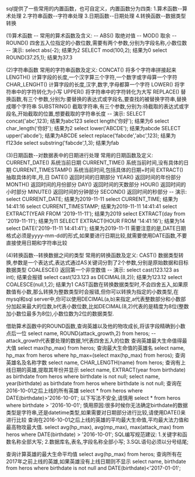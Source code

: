 sql提供了一些常用的内置函数，也可自定义，内置函数分为四类:
1.算术函数--算术处理
2.字符串函数--字符串处理
3.日期函数--日期处理
4.转换函数--数据类型转换

(1)算术函数
-- 常用的算术函数及含义:
-- ABS() 取绝对值
-- MOD() 取余
-- ROUND() 四舍五入位指定的小数位数,需要有两个参数,分别为字段名称,小数位数
-- 演示:
select abs(-2); 结果为2
SELECT mod(100,2); 结果为0
select ROUND(37.25,1); 结果为37.3


(2)字符串函数
常用的字符串函数及定义:
CONCAT() 将多个字符串拼接起来
LENGTH() 计算字段的长度,一个汉字算三个字符,一个数字或字母算一个字符
CHAR_LENGHT() 计算字段的长度,汉字,数字,字母都算一个字符
LOWER() 将字符串中的字符转化为小写
UPPER() 将字符串中的字符转化为大写
REPLACE() 替换函数,有三个参数,分别为:要替换的表达式或字段名,要查找的被替换字符串,替换成哪个字符串
SUBSTRING() 截取字符串,有三个参数,分别为:待截取的表达式或字段名,开始截取的位置,想要截取的字符串长度
-- 演示:
SELECT concat('abc',123); 结果为abc123
select length('你好'); 结果为6
select char_length('你好'); 结果为2
select lower('ABCDE'); 结果为abcde
SELECT upper('abcde'); 结果为ABCDE
select replace('fabcde','abc',123); 结果为f123de
select substring('fabcde',1,3); 结果为fab


(3)日期函数--对数据表中的日期进行处理
常用的日期函数及定义:
CURRENT_DATE() 系统当前日期
CURRENT_TIME() 系统当前时间,没有具体的日期
CURRENT_TIMESTAMP() 系统当前时间,包括具体的日期+时间
EXTRACT() 抽取具体的年,月,日
DATE() 返回时间的日期部分
YEAR() 返回时间的年份部分
MONTH() 返回时间的月份部分
DAY() 返回时间的天数部分
HOUR() 返回时间的小时部分
MINUTE() 返回时间的分钟部分
SECOND() 返回时间的秒部分
-- 演示:
select CURRENT_DATE; 结果为2019-11-11
select CURRENT_TIME; 结果为14:41:16
select CURRENT_TIMESTAMP; 结果为2019-11-11 14:41:41
select EXTRACT(YEAR FROM '2019-11-11'); 结果为2019
select EXTRACT(day from '2019-11-11'); 结果为11
SELECT EXTRACT(HOUR FROM '14:41:16'); 结果为14
select DATE('2019-11-11 14:41:41'); 结果为2019-11-11
需要注意的是,DATE日期格式必须是yyyy-mm-dd的形式,如果要进行日期比较,就需要使用DATE函数,不要直接使用日期和字符串比较


(4)转换函数--转换数据之间的类型
常用的转换函数及定义:
CAST() 数据类型转换,参数是一个表达式,表达式通过AS关键词分割了2个参数,分别是原始数据和目标数据类型
COALESCE() 返回第一个非空数值
-- 演示:
select cast(123.123 as int); 结果会报错
select cast(123.123 as DECIMAL(8,2)); 结果为123.12
select COALESCE(null,1,2); 结果为1
CAST函数在转换数据类型时,不会四舍五入,如果原数值有小数,那么转换为整数类型时会报错,但你可以转换为指定的小数类型,在mysql和sql server中,你可以使用DECIMAL(a,b)来指定,a代表整数部分和小数部分加起来最大的位数,b代表小数位数,比如DECIMAL(8,2)代表的是精度为8位(整数加小数位最多为8位),小数位数为2位的数据类型.

借助算术函数中的ROUND函数,查询英雄以及他的物攻成长,将该字段精确到小数点后一位
select name, ROUND(attack_growth,2) from heros; -- attack_growth代表要处理的数据,1代表四舍五入的位数
查询英雄最大生命值得最大值
select max(hp_max) from heros;
查询最大生命值的英雄名
select name, hp_max from heros where hp_max=(select max(hp_max) from heros);
查询英雄名及名称字数
select name, CHAR_LENGTH(name) from heros;
查询有上线日期的英雄,提取其年份并显示
select name, EXTRACT(year from birthdate) as birthdate from heros where birthdate is not null;
select name, year(birthdate) as birthdate from heros where birthdate is not null;
查询在2016-10-01之后上线的所有英雄
select * from heros where DATE(birthdate)>'2016-10-01';
以下写法不安全,请慎用
select * from heros where birthdate > '2016-10-01';
慎用原因:很多时候你无法确定birthdate的数据类型是字符串,还是datetime类型,如果需要对日期部分进行比较,请使用DATE()来进行比较
查询在2016-10-01之后上线的英雄的平均最大生命值,平均最大法力值和最高物攻最大值.
select avg(hp_max), avg(mp_max), max(attack_max) from heros where DATE(birthdate) > '2016-10-01';
SQL编写规范建议:
1.关键字和函数名称全部大写;
2.数据库名,表名,字段名称全部小写;
3.SQL语句必须以分号结尾;

查询计算英雄的最大生命平均值
select avg(hp_max) from heros;
查询所有在2017年之前上线的英雄,如果英雄没有上线日期则不显示
select name, birthdate from heros where birthdate is not null and DATE(birthdate)<'2017-01-01';